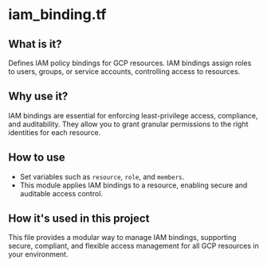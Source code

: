 # iam_binding.tf

## What is it?
Defines IAM policy bindings for GCP resources. IAM bindings assign roles to users, groups, or service accounts, controlling access to resources.

## Why use it?
IAM bindings are essential for enforcing least-privilege access, compliance, and auditability. They allow you to grant granular permissions to the right identities for each resource.

## How to use
- Set variables such as `resource`, `role`, and `members`.
- This module applies IAM bindings to a resource, enabling secure and auditable access control.

## How it's used in this project
This file provides a modular way to manage IAM bindings, supporting secure, compliant, and flexible access management for all GCP resources in your environment.
